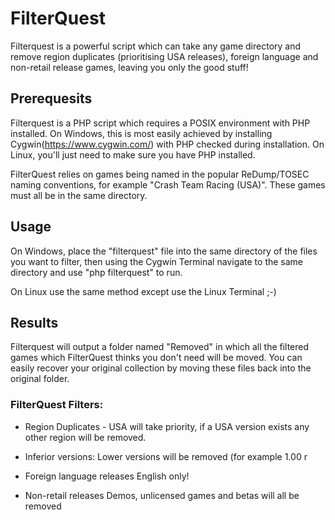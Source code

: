 # FilterQuest
Filterquest is a powerful script which can take any game directory and remove region duplicates (prioritising USA releases), foreign language and non-retail release games, leaving you only the good stuff!

## Prerequesits
Filterquest is a PHP script which requires a POSIX environment with PHP installed. On Windows, this is most easily achieved by installing Cygwin(https://www.cygwin.com/) with PHP checked during installation. On Linux, you'll just need to make sure you have PHP installed.

FilterQuest relies on games being named in the popular ReDump/TOSEC naming conventions, for example "Crash Team Racing (USA)". These games must all be in the same directory.

## Usage
On Windows, place the "filterquest" file into the same directory of the files you want to filter, then using the Cygwin Terminal navigate to the same directory and use "php filterquest" to run.

On Linux use the same method except use the Linux Terminal ;-)

## Results
Filterquest will output a folder named "Removed" in which all the filtered games which FilterQuest thinks you don't need will be moved. You can easily recover your original collection by moving these files back into the original folder.

### FilterQuest Filters:
 - Region Duplicates - USA will take priority, if a USA version exists any other region will be removed.

 - Inferior versions:
Lower versions will be removed (for example 1.00 r

 - Foreign language releases
English only!

 - Non-retail releases
Demos, unlicensed games and betas will all be removed
